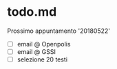# todo.md

Prossimo appuntamento '20180522'

- [ ] email @ Openpolis
- [ ] email @ GSSI
- [ ] selezione 20 testi

